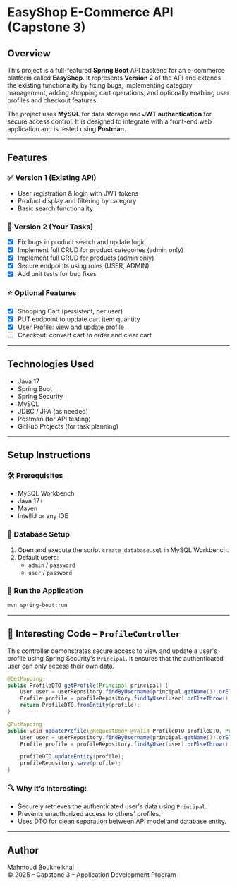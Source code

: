 # EasyShop E-Commerce API (Capstone 3)

## Overview

This project is a full-featured **Spring Boot** API backend for an e-commerce platform called **EasyShop**. It represents **Version 2** of the API and extends the existing functionality by fixing bugs, implementing category management, adding shopping cart operations, and optionally enabling user profiles and checkout features.

The project uses **MySQL** for data storage and **JWT authentication** for secure access control. It is designed to integrate with a front-end web application and is tested using **Postman**.

---

## Features

### ✅ Version 1 (Existing API)
- User registration & login with JWT tokens
- Product display and filtering by category
- Basic search functionality

### 🔧 Version 2 (Your Tasks)
- [x] Fix bugs in product search and update logic
- [x] Implement full CRUD for product categories (admin only)
- [x] Implement full CRUD for products (admin only)
- [x] Secure endpoints using roles (USER, ADMIN)
- [x] Add unit tests for bug fixes

### ⭐ Optional Features
- [x] Shopping Cart (persistent, per user)
- [x] PUT endpoint to update cart item quantity
- [x] User Profile: view and update profile
- [ ] Checkout: convert cart to order and clear cart

---

## Technologies Used

- Java 17
- Spring Boot
- Spring Security
- MySQL
- JDBC / JPA (as needed)
- Postman (for API testing)
- GitHub Projects (for task planning)

---

## Setup Instructions

### 🛠 Prerequisites
- MySQL Workbench
- Java 17+
- Maven
- IntelliJ or any IDE

### 🧪 Database Setup
1. Open and execute the script `create_database.sql` in MySQL Workbench.
2. Default users:
   - `admin` / `password`
   - `user` / `password`

### 🚀 Run the Application
```bash
mvn spring-boot:run
```

---

## 📌 Interesting Code – `ProfileController`

This controller demonstrates secure access to view and update a user's profile using Spring Security's `Principal`. It ensures that the authenticated user can only access their own data.

```java
@GetMapping
public ProfileDTO getProfile(Principal principal) {
    User user = userRepository.findByUsername(principal.getName()).orElseThrow();
    Profile profile = profileRepository.findByUser(user).orElseThrow();
    return ProfileDTO.fromEntity(profile);
}

@PutMapping
public void updateProfile(@RequestBody @Valid ProfileDTO profileDTO, Principal principal) {
    User user = userRepository.findByUsername(principal.getName()).orElseThrow();
    Profile profile = profileRepository.findByUser(user).orElseThrow();

    profileDTO.updateEntity(profile);
    profileRepository.save(profile);
}
```

### 🔍 Why It’s Interesting:
- Securely retrieves the authenticated user's data using `Principal`.
- Prevents unauthorized access to others' profiles.
- Uses DTO for clean separation between API model and database entity.

---

## Author

Mahmoud Boukhelkhal  
© 2025 – Capstone 3 – Application Development Program
